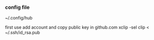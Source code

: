 ### config file 
~/.config/hub

first use add account and copy public key in github.com
xclip -sel clip < ~/.ssh/id_rsa.pub
